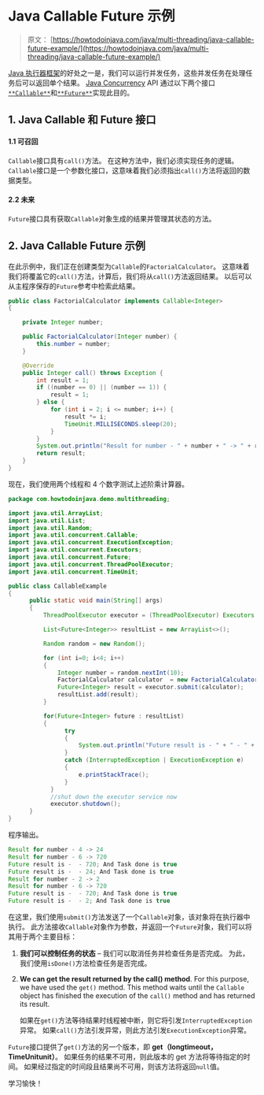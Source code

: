 # Java Callable Future 示例

> 原文： [https://howtodoinjava.com/java/multi-threading/java-callable-future-example/](https://howtodoinjava.com/java/multi-threading/java-callable-future-example/)

[Java 执行器框架](https://howtodoinjava.com/java/multi-threading/java-thread-pool-executor-example/ "executor")的好处之一是，我们可以运行并发任务，这些并发任务在处理任务后可以返回单个结果。 [Java Concurrency](https://howtodoinjava.com/java-concurrency-tutorial/) API 通过以下两个接口[`**Callable**`](https://docs.oracle.com/javase/10/docs/api/java/util/concurrent/Callable.html "Callable")和[`**Future**`](https://docs.oracle.com/javase/10/docs/api/java/util/concurrent/Future.html "Future")实现此目的。

## 1\. Java Callable 和 Future 接口

#### 1.1 可召回

`Callable`接口具有`call()`方法。 在这种方法中，我们必须实现任务的逻辑。 `Callable`接口是一个参数化接口，这意味着我们必须指出`call()`方法将返回的数据类型。

#### 2.2 未来

`Future`接口具有获取`Callable`对象生成的结果并管理其状态的方法。

## 2\. Java Callable Future 示例

在此示例中，我们正在创建类型为`Callable`的`FactorialCalculator`。 这意味着我们将覆盖它的`call()`方法，计算后，我们将从`call()`方法返回结果。 以后可以从主程序保存的`Future`参考中检索此结果。

```java
public class FactorialCalculator implements Callable<Integer>
{

	private Integer number;

	public FactorialCalculator(Integer number) {
		this.number = number;
	}

	@Override
	public Integer call() throws Exception {
		int result = 1;
		if ((number == 0) || (number == 1)) {
			result = 1;
		} else {
			for (int i = 2; i <= number; i++) {
				result *= i;
				TimeUnit.MILLISECONDS.sleep(20);
			}
		}
		System.out.println("Result for number - " + number + " -> " + result);
		return result;
	}
}

```

现在，我们使用两个线程和 4 个数字测试上述阶乘计算器。

```java
package com.howtodoinjava.demo.multithreading;

import java.util.ArrayList;
import java.util.List;
import java.util.Random;
import java.util.concurrent.Callable;
import java.util.concurrent.ExecutionException;
import java.util.concurrent.Executors;
import java.util.concurrent.Future;
import java.util.concurrent.ThreadPoolExecutor;
import java.util.concurrent.TimeUnit;

public class CallableExample 
{
	  public static void main(String[] args) 
	  {
		  ThreadPoolExecutor executor = (ThreadPoolExecutor) Executors.newFixedThreadPool(2);

		  List<Future<Integer>> resultList = new ArrayList<>();

		  Random random = new Random();

		  for (int i=0; i<4; i++)
		  {
		      Integer number = random.nextInt(10);
		      FactorialCalculator calculator  = new FactorialCalculator(number);
		      Future<Integer> result = executor.submit(calculator);
		      resultList.add(result);
		  }

		  for(Future<Integer> future : resultList)
		  {
	            try 
	            {
	                System.out.println("Future result is - " + " - " + future.get() + "; And Task done is " + future.isDone());
	            } 
	            catch (InterruptedException | ExecutionException e) 
	            {
	                e.printStackTrace();
	            }
	        }
	        //shut down the executor service now
	        executor.shutdown();
	  }
}

```

程序输出。

```java
Result for number - 4 -> 24
Result for number - 6 -> 720
Future result is -  - 720; And Task done is true
Future result is -  - 24; And Task done is true
Result for number - 2 -> 2
Result for number - 6 -> 720
Future result is -  - 720; And Task done is true
Future result is -  - 2; And Task done is true

```

在这里，我们使用`submit()`方法发送了一个`Callable`对象，该对象将在执行器中执行。 此方法接收`Callable`对象作为参数，并返回一个`Future`对象，我们可以将其用于两个主要目标：

1.  **我们可以控制任务的状态** – 我们可以取消任务并检查任务是否完成。 为此，我们使用`isDone()`方法检查任务是否完成。
2.  **We can get the result returned by the call() method**. For this purpose, we have used the `get()` method. This method waits until the `Callable` object has finished the execution of the `call()` method and has returned its result.

    如果在`get()`方法等待结果时线程被中断，则它将引发`InterruptedException`异常。 如果`call()`方法引发异常，则此方法引发`ExecutionException`异常。

`Future`接口提供了`get()`方法的另一个版本，即 **get（longtimeout，TimeUnitunit）**。 如果任务的结果不可用，则此版本的 get 方法将等待指定的时间。 如果经过指定的时间段且结果尚不可用，则该方法将返回`null`值。

学习愉快！